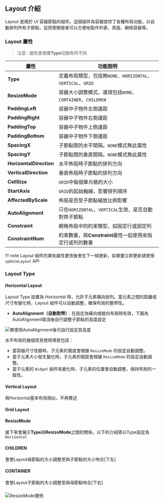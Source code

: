 
## **Layout 介紹**

Layout 是用於 UI 容器節點的組件。這個組件為容器提供了各種布局功能，以自動排列所有子節點，從而使開發者可以方便地製作列表、頁面、網格容器等。

### **Layout 屬性**

> 注意 : 屬性會跟著**Type**切換有所不同

| 屬性                | 功能說明                                                    |
| ------------------- | -------------------- |
|**Type**| 定義布局類型，包括無`NONE`、`HORIZONTAL`、`VERTICAL`、`GRID` |
|**ResizeMode**| 容器大小調整模式，選項包括`NONE`、`CONTAINER`、`CHILDREN` |
|**PaddingLeft**| 容器中子物件左側邊距 |
|**PaddingRight**| 容器中子物件右側邊距 |
|**PaddingTop**| 容器中子物件上側邊距 |
|**PaddingBottom**| 容器中子物件下側邊距 |
|**SpacingX**| 子節點間的水平間隔。`NONE`模式無此属性 |
|**SpacingY**| 子節點間的垂直間隔。`NONE`模式無此属性  |
|**HorizontalDirection**| 水平佈局時子節點的排列方向 |
|**VerticalDirection**| 垂直佈局時子節點的排列方向 |
|**CellSize**| `GRID`中每個單元格的大小 |
|**StartAxis** | `GRID`的起始軸線，影響排列順序 |
|**AffectedByScale**| 佈局是否受子節點縮放比例影響 |
|**AutoAlignment**| 只在`HORIZONTAL`、`VERTICAL`生效，是否自動對齊子節點 |
|**Constraint**| 網格佈局中的約束類型，如固定行或固定列 |
|**ConstraintNum**| 約束數量，與**Constraint**屬性一起使用來指定行或列的數量 |

!!! note
    Layout 組件的某些屬性更改後會在下一幀更新，如果要立即更新請使用 `updateLayout` API

### **Layout Type** 

#### Horizontal Layout

Layout Type 設置為 Horizontal 時，允許子元素橫向排列。當元素之間的距離或尺寸有變化時，Layout 組件可以自動調整，確保布局的整齊性。

- **AutoAlignment（自動對齊）**：在設定為橫向或縱向布局時有效，下圖為AutoAlignment取消後自行調整子節點的高度設定

![無使用AutoAlignment後可自行設定其高度](https://docs.cocos.com/creator/3.6/manual/zh/ui-system/components/engine/auto-layout/horizontal-no-align.png)

水平布局的幾個常見使用場景包括：

- 當容器尺寸改變時，子元素的寬度會根據 `ResizeMode` 的設定自動調整。
- 當子元素大小發生變化時，子元素的間距會根據 `ResizeMode` 的設定自動調整。
- 當子元素的 `Widget` 組件有變化時，子元素的位置會自動調整，保持布局的一致性。


#### Vertical Layout

與Horizontal基本布局相似，不再贅述

#### Grid Layout

<!-- 要補充 -->


#### ResizeMode

接下來會展示**Type**與**ResizeMode**之間的關係，以下的介紹將以Type設定為`Horizontal`

#### CHILDREN

會使Layout母節點的大小調整至與子節點的大小吻合[下左]

#### CONTAINER

會使Layout子節點的大小調整至與母節點吻合[下右]

###

![ResizeMode實例](https://docs.cocos.com/creator/3.6/manual/zh/ui-system/components/engine/auto-layout/horizontal-resizemode.png)
